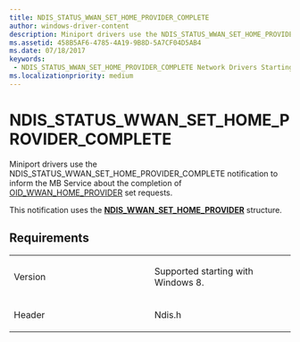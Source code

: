 ```yaml
---
title: NDIS_STATUS_WWAN_SET_HOME_PROVIDER_COMPLETE
author: windows-driver-content
description: Miniport drivers use the NDIS_STATUS_WWAN_SET_HOME_PROVIDER_COMPLETE notification to inform the MB Service about the completion of OID_WWAN_HOME_PROVIDER set requests. This notification uses the NDIS_WWAN_SET_HOME_PROVIDER structure.
ms.assetid: 458B5AF6-4785-4A19-9B8D-5A7CF04D5AB4
ms.date: 07/18/2017
keywords:
 - NDIS_STATUS_WWAN_SET_HOME_PROVIDER_COMPLETE Network Drivers Starting with Windows Vista
ms.localizationpriority: medium
---
```


# NDIS\_STATUS\_WWAN\_SET\_HOME\_PROVIDER\_COMPLETE


Miniport drivers use the NDIS\_STATUS\_WWAN\_SET\_HOME\_PROVIDER\_COMPLETE notification to inform the MB Service about the completion of [OID\_WWAN\_HOME\_PROVIDER](https://msdn.microsoft.com/library/windows/hardware/ff569826) set requests.

This notification uses the [**NDIS\_WWAN\_SET\_HOME\_PROVIDER**](https://msdn.microsoft.com/library/windows/hardware/hh439841) structure.

Requirements
------------

<table>
<colgroup>
<col width="50%" />
<col width="50%" />
</colgroup>
<tbody>
<tr class="odd">
<td><p>Version</p></td>
<td><p>Supported starting with Windows 8.</p></td>
</tr>
<tr class="even">
<td><p>Header</p></td>
<td>Ndis.h</td>
</tr>
</tbody>
</table>

 

 




